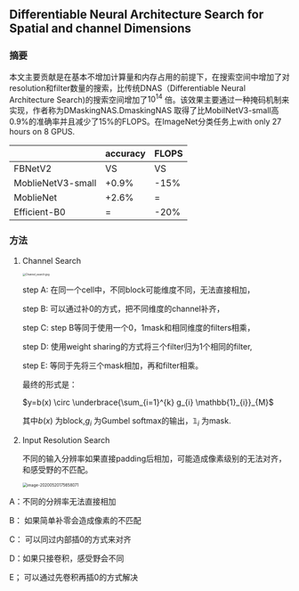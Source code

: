 ##  Differentiable Neural Architecture Search for Spatial and channel Dimensions

### 摘要

本文主要贡献是在基本不增加计算量和内存占用的前提下，在搜索空间中增加了对resolution和filter数量的搜索，比传统DNAS（Differentiable Neural Architecture Search)的搜索空间增加了$10^{14}$ 倍。该效果主要通过一种掩码机制来实现，作者称为DMaskingNAS.DmaskingNAS 取得了比MobilNetV3-small高0.9%的准确率并且减少了15%的FLOPS。在ImageNet分类任务上with only 27 hours on 8 GPUS.

|                   | accuracy | FLOPS |
| ----------------- | -------- | ----- |
| FBNetV2           | VS       | VS    |
| MoblieNetV3-small | +0.9%    | -15%  |
| MoblieNet         | +2.6%    | =     |
| Efficient-B0      | =        | -20%  |



### 方法

1. Channel Search

   <img src="https://tva1.sinaimg.cn/large/007S8ZIlly1gez11797kdj30tu0s4gnh.jpg" alt="Channel_search.jpg" style="zoom: 33%;" />

   step A: 在同一个cell中，不同block可能维度不同，无法直接相加，

   step B: 可以通过补0的方式，把不同维度的channel补齐，

   step C: step B等同于使用一个0，1mask和相同维度的filters相乘，

   step D: 使用weight sharing的方式将三个filter归为1个相同的filter,

   step E: 等同于先将三个mask相加，再和filter相乘。

   最终的形式是：

   $y=b(x) \circ \underbrace{\sum_{i=1}^{k} g_{i} \mathbb{1}_{i}}_{M}$

   其中$b(x)$ 为block,$g_i$ 为Gumbel softmax的输出，$\mathbb{1}_{i}$ 为mask.

   

2. Input Resolution Search

   不同的输入分辨率如果直接padding后相加，可能造成像素级别的无法对齐，和感受野的不匹配。

   

   <img src="https://tva1.sinaimg.cn/large/007S8ZIlly1gez2gmo3l1j30iq0oa40e.jpg" alt="image-20200520175658071" style="zoom:50%;" />

A：不同的分辨率无法直接相加

B： 如果简单补零会造成像素的不匹配

C： 可以同过内部插0的方式来对齐

D：如果只接卷积，感受野会不同

E； 可以通过先卷积再插0的方式解决

